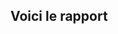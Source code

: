 <!--
 * @Author: JIANG Yilun
 * @Date: 2022-03-02 20:26:48
 * @LastEditTime: 2022-03-03 10:57:10
 * @LastEditors: JIANG Yilun
 * @Description: Rapport du PROJET - LES DAMES CHINOIS
 * @FilePath: /Projet_Dame_Chinois/docs/Rapport.md
-->

## Voici le rapport